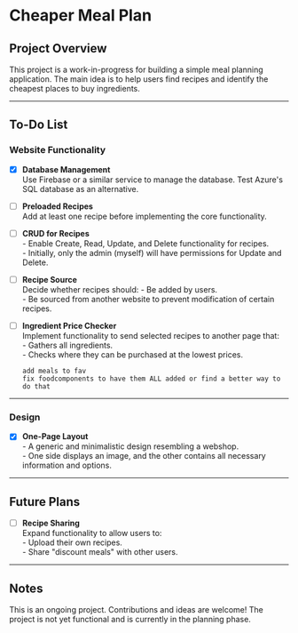 # Cheaper Meal Plan

## Project Overview

This project is a work-in-progress for building a simple meal planning application. The main idea is to help users find recipes and identify the cheapest places to buy ingredients.

---

## To-Do List

### Website Functionality

- [x] **Database Management**  
       Use Firebase or a similar service to manage the database. Test Azure's SQL database as an alternative.

- [ ] **Preloaded Recipes**  
       Add at least one recipe before implementing the core functionality.

- [ ] **CRUD for Recipes**  
       - Enable Create, Read, Update, and Delete functionality for recipes.  
       - Initially, only the admin (myself) will have permissions for Update and Delete.

- [ ] **Recipe Source**  
       Decide whether recipes should: - Be added by users.  
       - Be sourced from another website to prevent modification of certain recipes.

- [ ] **Ingredient Price Checker**  
       Implement functionality to send selected recipes to another page that:  
       - Gathers all ingredients.  
       - Checks where they can be purchased at the lowest prices.

      add meals to fav
      fix foodcomponents to have them ALL added or find a better way to do that

---

### Design

- [x] **One-Page Layout**  
       - A generic and minimalistic design resembling a webshop.  
       - One side displays an image, and the other contains all necessary information and options.

---

## Future Plans

- [ ] **Recipe Sharing**  
       Expand functionality to allow users to:  
       - Upload their own recipes.  
       - Share "discount meals" with other users.

---

## Notes

This is an ongoing project. Contributions and ideas are welcome! The project is not yet functional and is currently in the planning phase.

